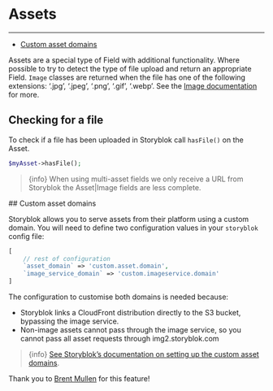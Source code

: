 # Assets

---

- [Custom asset domains](#custom-domains)

Assets are a special type of Field with additional functionality. Where possible to try to detect the type of file upload and return an appropriate Field. `Image` classes are returned when the file has one of the following extensions: ‘.jpg’, ‘.jpeg’, ‘.png’, ‘.gif’, ‘.webp’. See the [Image documentation](/{{route}}/{{version}}/images) for more.


## Checking for a file

To check if a file has been uploaded in Storyblok call `hasFile()` on the Asset.

```php
$myAsset->hasFile();
```

> {info} When using multi-asset fields we only receive a URL from Storyblok the Asset|Image fields are less complete.


<a name="custom-domains">
## Custom asset domains
</a>

Storyblok allows you to serve assets from their platform using a custom domain. You will need to define two configuration values in your `storyblok` config file:

```php
[
    // rest of configuration
    `asset_domain` => 'custom.asset.domain',
    `image_service_domain` => 'custom.imageservice.domain'
]
```

The configuration to customise both domains is needed because:

- Storyblok links a CloudFront distribution directly to the S3 bucket, bypassing the image service.
- Non-image assets cannot pass through the image service, so you cannot pass all asset requests through img2.storyblok.com

> {info} [See Storyblok’s documentation on setting up the custom asset domains](https://www.storyblok.com/docs/custom-assets-domain).

Thank you to [Brent Mullen](https://github.com/brentmullen) for this feature!